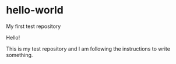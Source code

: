 # hello-world
My first test repository

Hello!

This is my test repository and I am following the instructions to write something.

